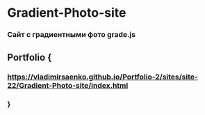 # Gradient-Photo-site
 
### Сайт с градиентными фото grade.js

## Portfolio {

### https://vladimirsaenko.github.io/Portfolio-2/sites/site-22/Gradient-Photo-site/index.html

### }
